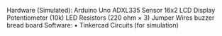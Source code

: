 Hardware (Simulated): 
Arduino Uno 
ADXL335 Sensor
16x2 LCD Display
 Potentiometer (10k)
 LED 
Resistors (220 ohm × 3) 
 Jumper Wires
buzzer
bread board
Software: • Tinkercad Circuits (for simulation)
